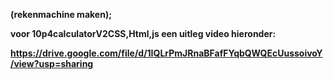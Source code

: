 <b>(rekenmachine maken);<b>

  voor 10p4calculatorV2CSS,Html,js een uitleg video hieronder: 

  https://drive.google.com/file/d/1IQLrPmJRnaBFafFYqbQWQEcUussoivoY/view?usp=sharing
